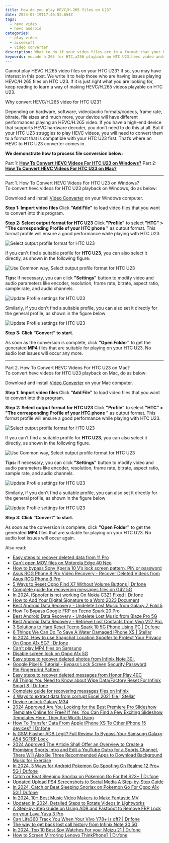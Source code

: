 ```yaml
---
title: How do you play HEVC/H.265 files on U23?
date: 2024-05-19T17:46:52.654Z
tags: 
  - hevc video
  - hevc android
categories: 
  - play video
  - aiseesoft
  - video converter
description: What to do if your video files are in a format that your HTC U23 doesn’t support? Convert them first!!! Learn how to convert HEVC H.265 files for playing with HTC U23 smoothly.
keywords: encode h.265 for HTC,x256 playback on HTC U23,hevc video android,convert x265 for HTC U23 playing,hevc to U23 converter for mac,play h.265 media on HTC U23,vlc hevc android,hevc file not supported in HTC U23,HTC U23 wont play hevc,hevc converter android 2018,h.265 hevc video converter for android,android h265 to 264 converter
---
```



<div class="atpl-content atpl-for-aiseesoft-video-converter play-hevc-video-on-android">

<div class="atpl-post-description-part-1">
<div class="tpl-content-sub-paragraph-normal">
  <p>
    Cannot play HEVC H.265 video files on your HTC U23? If so, you may have interest in this post. We write it to help those who are having issues playing HEVC/H.265 files on HTC U23. If it is just right what you are looking for, keep reading to learn a way of making HEVC/H.265 videos playable on HTC U23.
  </p>
</div>
</div>

<div class="atpl-post-device-model-description">

</div>



<div class="atpl-post-description-part-2">
<div class="tpl-content-sub-paragraph-question">
    Why convert HEVC/H.265 video for HTC U23?
</div>
<div class="tpl-content-sub-paragraph-content">
  <p>
      Depending on hardware, software, video/audio formats/codecs, frame rate, bitrate, file sizes and much more, your device will have different performances playing an HEVC/H.265 video. If you have a high-end device that supports HEVC hardware decoder, you don’t need to do this at all. But if your HTC U23 struggles to play HEVC videos, you will need to convert them to a format that is compatible with your HTC U23 first. That’s where an HEVC to HTC U23 converter comes in.
  </p>
  <p>
      <strong>We demonstrate how to process file conversion below:</strong>
  </p>
</div>
</div>


Part 1: <strong><a href="#p1">How To Convert HEVC Videos For HTC U23 on Windows?</a></strong>
Part 2: <strong><a href="#p2">How To Convert HEVC Videos For HTC U23 on Mac?</a></strong>



<!-- Part 1 -->
<a id="p1" name="p1" ></a><hr>

<div class="atpl-step-part-style">Part 1. How To Convert HEVC Videos For HTC U23 on Windows?</div>
To convert hevc videos for HTC U23 playback on Windows, do as below:

Download and install <a class="atpl-step-content-a-style" href="https://tools.techidaily.com/aiseesoft-total-video-converter/" >Video Converter</a> on your Windows computer.

<strong>Step 1: Import video files </strong>
Click <b>"Add File"</b> to load video files that you want to convert into this program.

<strong>Step 2: Select output format for HTC U23</strong>
Click <b>"Profile"</b> to select <b>"HTC" > "The corresponding Profile of your HTC phone "</b> as output format. This format profile will ensure a good performance while playing with HTC U23.

<img src="https://tools.techidaily.com/images/apps/aiseesoft/video-converter/devices/htc/fv.mp4/win/profile-3.png" class="atpl-imgstyle" alt="Select output profile format for HTC U23" />

If you can't find a suitable profile for **HTC U23**, you can also select it directly, as shown in the following figure.

<img src="https://tools.techidaily.com/images/apps/aiseesoft/video-converter/devices/common_android/fv.mp4/win/profile.png" class="atpl-imgstyle" alt="Use Common way, Select output profile format for HTC U23" />

<strong>Tips:</strong>
If necessary, you can click <b>"Settings"</b> button to modify video and audio parameters like encoder, resolution, frame rate, bitrate, aspect ratio, sample rate, and audio channels. 

<img src="https://tools.techidaily.com/images/apps/aiseesoft/video-converter/devices/htc/fv.mp4/win/settings-2.png" class="atpl-imgstyle"  alt="Update Profile settings for HTC U23" />

Similarly, if you don't find a suitable profile, you can also set it directly for the general profile, as shown in the figure below

<img src="https://tools.techidaily.com/images/apps/aiseesoft/video-converter/devices/common_android/fv.mp4/win/settings.png" class="atpl-imgstyle"  alt="Update Profile settings for HTC U23" />

<strong>Step 3: Click “Convert” to start.</strong>

As soon as the conversion is complete, click <b>"Open Folder"</b> to get the generated <b>MP4</b> files that are suitable for playing on your HTC U23. No audio lost issues will occur any more.

<!-- Part 2 -->
<a id="p2" name="p2"></a><hr>

<div class="atpl-step-part-style">Part 2. How To Convert HEVC Videos For HTC U23 on Mac?</div>
To convert hevc videos for HTC U23 playback on Mac, do as below:

Download and install <a class="atpl-step-content-a-style" href="https://tools.techidaily.com/aiseesoft-total-video-converter/" >Video Converter</a> on your Mac computer.

<strong>Step 1: Import video files </strong>
Click <b>"Add File"</b> to load video files that you want to convert into this program.

<strong>Step 2: Select output format for HTC U23</strong>
Click <b>"Profile"</b> to select <b>"HTC" > "The corresponding Profile of your HTC phone "</b> as output format. This format profile will ensure a good performance while playing with HTC U23.

<img src="https://tools.techidaily.com/images/apps/aiseesoft/video-converter/devices/htc/fv.mp4/mac/profile.png" class="atpl-imgstyle" alt="Select output profile format for HTC U23" />

If you can't find a suitable profile for **HTC U23**, you can also select it directly, as shown in the following figure.

<img src="https://tools.techidaily.com/images/apps/aiseesoft/video-converter/devices/common_android/fv.mp4/mac/profile.png" class="atpl-imgstyle" alt="Use Common way, Select output profile format for HTC U23" />

<strong>Tips:</strong>
If necessary, you can click <b>"Settings"</b> button to modify video and audio parameters like encoder, resolution, frame rate, bitrate, aspect ratio, sample rate, and audio channels. 

<img src="https://tools.techidaily.com/images/apps/aiseesoft/video-converter/devices/htc/fv.mp4/mac/settings.png" class="atpl-imgstyle"  alt="Update Profile settings for HTC U23" />

Similarly, if you don't find a suitable profile, you can also set it directly for the general profile, as shown in the figure below

<img src="https://tools.techidaily.com/images/apps/aiseesoft/video-converter/devices/common_android/fv.mp4/win/settings.png" class="atpl-imgstyle"  alt="Update Profile settings for HTC U23" />

<strong>Step 3: Click “Convert” to start.</strong>

As soon as the conversion is complete, click <b>"Open Folder"</b> to get the generated <b>MP4</b> files that are suitable for playing on your HTC U23. No audio lost issues will occur again.


<ins class="adsbygoogle"
     style="display:block"
     data-ad-client="ca-pub-7571918770474297"
     data-ad-slot="8358498916"
     data-ad-format="auto"
     data-full-width-responsive="true"></ins>


</div>
<ins class="adsbygoogle"
    style="display:block"
    data-ad-format="autorelaxed"
    data-ad-client="ca-pub-7571918770474297"
    data-ad-slot="1223367746"></ins>

<span class="atpl-alsoreadstyle">Also read:</span>
<div><ul>
<li><a href="https://phone-solutions.techidaily.com/easy-steps-to-recover-deleted-data-from-11-pro-by-fonelab-android-recover-data/"><u>Easy steps to recover deleted data from 11 Pro</u></a></li>
<li><a href="https://phone-solutions.techidaily.com/can-t-open-mov-files-on-motorola-edge-40-neo-by-aiseesoft-video-converter-play-mov-on-android/"><u>Can't open MOV files on Motorola Edge 40 Neo</u></a></li>
<li><a href="https://phone-solutions.techidaily.com/how-to-bypass-sony-xperia-10-v-s-lock-screen-pattern-pin-or-password-by-drfone-android-unlock-android-unlock/"><u>How to bypass Sony Xperia 10 V’s lock screen pattern, PIN or password</u></a></li>
<li><a href="https://phone-solutions.techidaily.com/asus-rog-phone-8-pro-video-recovery-recover-deleted-videos-from-asus-rog-phone-8-pro-by-fonelab-android-recover-video/"><u>Asus ROG Phone 8 Pro Video Recovery - Recover Deleted Videos from Asus ROG Phone 8 Pro</u></a></li>
<li><a href="https://phone-solutions.techidaily.com/5-ways-to-reset-oppo-find-x7-without-volume-buttons-drfone-by-drfone-reset-android-reset-android/"><u>5 Ways to Reset Oppo Find X7 Without Volume Buttons | Dr.fone</u></a></li>
<li><a href="https://phone-solutions.techidaily.com/complete-guide-for-recovering-messages-files-on-g42-5g-by-fonelab-android-recover-messages/"><u>Complete guide for recovering messages files on G42 5G</u></a></li>
<li><a href="https://phone-solutions.techidaily.com/in-2024-ispoofer-is-not-working-on-nokia-c32-fixed-drfone-by-drfone-virtual-android/"><u>In 2024, iSpoofer is not working On Nokia C32? Fixed | Dr.fone</u></a></li>
<li><a href="https://phone-solutions.techidaily.com/how-to-add-your-digital-signature-to-a-word-2023-document-by-ldigisigner-sign-a-word-sign-a-word/"><u>How to Add Your Digital Signature to a Word 2023 Document</u></a></li>
<li><a href="https://phone-solutions.techidaily.com/best-android-data-recovery-undelete-lost-music-from-galaxy-z-fold-5-by-fonelab-android-recover-music/"><u>Best Android Data Recovery - Undelete Lost Music from Galaxy Z Fold 5</u></a></li>
<li><a href="https://phone-solutions.techidaily.com/how-to-bypass-google-frp-on-tecno-spark-20-pro-by-drfone-android-unlock-remove-google-frp/"><u>How To Bypass Google FRP on Tecno Spark 20 Pro</u></a></li>
<li><a href="https://phone-solutions.techidaily.com/best-android-data-recovery-undelete-lost-music-from-blaze-pro-5g-by-fonelab-android-recover-music/"><u>Best Android Data Recovery - Undelete Lost Music from Blaze Pro 5G</u></a></li>
<li><a href="https://phone-solutions.techidaily.com/best-android-data-recovery-retrieve-lost-contacts-from-vivo-v27-pro-by-fonelab-android-recover-contacts/"><u>Best Android Data Recovery - Retrieve Lost Contacts from Vivo V27 Pro.</u></a></li>
<li><a href="https://phone-solutions.techidaily.com/3-solutions-to-hard-reset-tecno-spark-10-5g-phone-using-pc-drfone-by-drfone-reset-android-reset-android/"><u>3 Solutions to Hard Reset Tecno Spark 10 5G Phone Using PC | Dr.fone</u></a></li>
<li><a href="https://phone-solutions.techidaily.com/6-things-we-can-do-to-save-a-water-damaged-iphone-xs-stellar-by-stellar-data-recovery-ios-iphone-data-recovery/"><u>6 Things We Can Do To Save A Water Damaged iPhone XS | Stellar</u></a></li>
<li><a href="https://phone-solutions.techidaily.com/in-2024-how-to-use-snapchat-location-spoofer-to-protect-your-privacy-on-oppo-a1x-5g-drfone-by-drfone-virtual-android/"><u>In 2024, How to use Snapchat Location Spoofer to Protect Your Privacy On Oppo A1x 5G? | Dr.fone</u></a></li>
<li><a href="https://phone-solutions.techidaily.com/can-t-play-mp4-files-on-samsung-by-aiseesoft-video-converter-play-mp4-on-android/"><u>Can't play MP4 files on Samsung </u></a></li>
<li><a href="https://phone-solutions.techidaily.com/disable-screen-lock-on-oppo-a1x-5g-by-drfone-android-unlock-android-unlock/"><u>Disable screen lock on Oppo A1x 5G</u></a></li>
<li><a href="https://phone-solutions.techidaily.com/easy-steps-to-recover-deleted-photos-from-infinix-note-30i-by-fonelab-android-recover-photos/"><u>Easy steps to recover deleted photos from Infinix Note 30i.</u></a></li>
<li><a href="https://phone-solutions.techidaily.com/google-pixel-8-tutorial-bypass-lock-screen-security-password-pin-fingerprint-pattern-by-drfone-android-unlock-android-unlock/"><u>Google Pixel 8 Tutorial - Bypass Lock Screen,Security Password Pin,Fingerprint,Pattern</u></a></li>
<li><a href="https://phone-solutions.techidaily.com/easy-steps-to-recover-deleted-messages-from-honor-play-40c-by-fonelab-android-recover-messages/"><u>Easy steps to recover deleted messages from Honor Play 40C</u></a></li>
<li><a href="https://phone-solutions.techidaily.com/all-things-you-need-to-know-about-wipe-datafactory-reset-for-infinix-smart-8-drfone-by-drfone-reset-android-reset-android/"><u>All Things You Need to Know about Wipe Data/Factory Reset For Infinix Smart 8 | Dr.fone</u></a></li>
<li><a href="https://phone-solutions.techidaily.com/complete-guide-for-recovering-messages-files-on-infinix-by-fonelab-android-recover-messages/"><u>Complete guide for recovering messages files on Infinix</u></a></li>
<li><a href="https://phone-solutions.techidaily.com/4-ways-to-extract-data-from-corrupt-excel-2021-file-stellar-by-stellar-guide/"><u>4 Ways to extract data from corrupt Excel 2021 file | Stellar</u></a></li>
<li><a href="https://phone-solutions.techidaily.com/device-unlock-galaxy-m34-by-drfone-android-unlock-android-unlock/"><u>Device unlock  Galaxy M34</u></a></li>
<li><a href="https://ai-editing-video.techidaily.com/2024-approved-are-you-looking-for-the-best-premiere-pro-slideshow-template-online-for-free-if-yes-you-can-find-a-few-exciting-slideshow-templates-here-they-/"><u>2024 Approved Are You Looking for the Best Premiere Pro Slideshow Template Online for Free? If Yes, You Can Find a Few Exciting Slideshow Templates Here. They Are Worth Using</u></a></li>
<li><a href="https://techidaily.com/how-to-transfer-data-from-apple-iphone-xs-to-other-iphone-15-devices-drfone-by-drfone-transfer-data-from-ios-transfer-data-from-ios/"><u>How To Transfer Data From Apple iPhone XS To Other iPhone 15 devices? | Dr.fone</u></a></li>
<li><a href="https://android-frp.techidaily.com/is-gsm-flasher-adb-legit-full-review-to-bypass-your-samsung-galaxy-a54-5gfrp-lock-by-drfone-android/"><u>Is GSM Flasher ADB Legit? Full Review To Bypass Your Samsung Galaxy A54 5GFRP Lock</u></a></li>
<li><a href="https://ai-editing-video.techidaily.com/2024-approved-the-article-shall-offer-an-overview-to-create-a-promising-sports-intro-and-edit-a-youtube-outro-for-a-sports-channel-there-will-also-be-three-/"><u>2024 Approved The Article Shall Offer an Overview to Create a Promising Sports Intro and Edit a YouTube Outro for a Sports Channel. There Will Also Be Three Recommended Apps to Download Background Music for Exercise</u></a></li>
<li><a href="https://pokemon-go-android.techidaily.com/in-2024-3-ways-for-android-pokemon-go-spoofing-on-realme-12-proplus-5g-drfone-by-drfone-virtual-android/"><u>In 2024, 3 Ways for Android Pokemon Go Spoofing On Realme 12 Pro+ 5G | Dr.fone</u></a></li>
<li><a href="https://android-pokemon-go.techidaily.com/catch-or-beat-sleeping-snorlax-on-pokemon-go-for-itel-s23plus-drfone-by-drfone-virtual-android/"><u>Catch or Beat Sleeping Snorlax on Pokemon Go For Itel S23+ | Dr.fone</u></a></li>
<li><a href="https://ai-video-apps.techidaily.com/updated-upload-ps4-screenshots-to-social-media-a-step-by-step-guide/"><u>Updated Upload PS4 Screenshots to Social Media A Step-by-Step Guide</u></a></li>
<li><a href="https://android-pokemon-go.techidaily.com/in-2024-catch-or-beat-sleeping-snorlax-on-pokemon-go-for-oppo-a1x-5g-drfone-by-drfone-virtual-android/"><u>In 2024, Catch or Beat Sleeping Snorlax on Pokemon Go For Oppo A1x 5G | Dr.fone</u></a></li>
<li><a href="https://ai-vdieo-software.techidaily.com/in-2024-10plus-best-music-video-makers-to-make-fantastic-mv/"><u>In 2024, 10+ Best Music Video Makers to Make Fantastic MV</u></a></li>
<li><a href="https://ai-editing-video.techidaily.com/updated-in-2024-detailed-steps-to-rotate-videos-in-lightworks/"><u>Updated In 2024, Detailed Steps to Rotate Videos in Lightworks</u></a></li>
<li><a href="https://android-frp.techidaily.com/a-step-by-step-guide-on-using-adb-and-fastboot-to-remove-frp-lock-on-your-lava-yuva-3-pro-by-drfone-android/"><u>A Step-by-Step Guide on Using ADB and Fastboot to Remove FRP Lock on your Lava Yuva 3 Pro</u></a></li>
<li><a href="https://fake-location.techidaily.com/can-life360-track-you-when-your-vivo-y78plus-is-off-drfone-by-drfone-virtual-android/"><u>Can Life360 Track You When Your Vivo Y78+ is off? | Dr.fone</u></a></li>
<li><a href="https://techidaily.com/the-way-to-get-back-lost-call-history-from-infinix-note-30-5g-by-fonelab-android-recover-call-logs/"><u>The way to get back lost call history from Infinix Note 30 5G</u></a></li>
<li><a href="https://android-location-track.techidaily.com/in-2024-top-10-best-spy-watches-for-your-meizu-21-drfone-by-drfone-virtual-android/"><u>In 2024, Top 10 Best Spy Watches For your Meizu 21 | Dr.fone</u></a></li>
<li><a href="https://screen-mirror.techidaily.com/how-to-screen-mirroring-lenovo-thinkphone-drfone-by-drfone-android/"><u>How to Screen Mirroring Lenovo ThinkPhone? | Dr.fone</u></a></li>
</ul></div>


